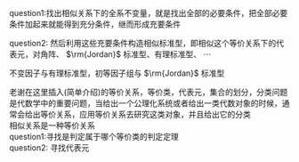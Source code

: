 question1:找出相似关系下的全系不变量，就是找出全部的必要条件，把全部必要条件加起来就能得到充分条件，继而形成充要条件  
  
question2: 然后利用这些充要条件构造相似标准型，即相似这个等价关系下的代表元，对角阵、 $\rm{Jordan}$ 标准型、有理标准型、 $\cdots$  
  
不变因子与有理标准型，初等因子组与 $\rm{Jordan}$ 标准型  
  
老谢在这里插入(简单介绍)的等价关系，等价类，代表元，集合的划分，分类问题是代数学中的重要问题，当给出一个公理化系统或者给出一类代数对象的时候，通常会给出等价关系，应用等价关系去研究这类对象，并且给出它的分类  
相似关系是一种等价关系  
question1:寻找是判定属于哪个等价类的判定定理  
question2: 寻找代表元  
